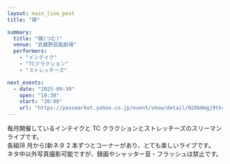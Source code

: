 ```yaml
---
layout: main_live_post
title: "積"

summary:
  title: "積(つむ)"
  venue: "武蔵野芸能劇場"
  performers:
    - "インテイク"
    - "TCクラクション"
    - "ストレッチーズ"

next_events:
  - date: "2025-09-30"
    open: "19:30"
    start: "20:00"
    url: "https://passmarket.yahoo.co.jp/event/show/detail/028b0mgj9tk41.html"
---
```


毎月開催しているインテイクと TC クラクションとストレッチーズのスリーマンライブです。<br>
各組(8 月から)新ネタ 2 本ずつとコーナーがあり、とても楽しいライブです。<br>
ネタ中以外写真撮影可能ですが、録画やシャッター音・フラッシュは禁止です。<br>
